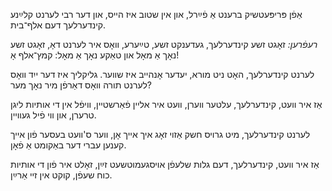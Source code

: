 אַפֿן פּריפּעטשיק ברענט אַ פֿײַרל, 
און אין שטוב איז הײס, 
און דער רבי לערנט קלײַנע קינדערלעך 
דעם אלף־בית. 

*רעפֿרען:*
זאָגט זשע קינדערלעך, געדענקט זשע, טײַערע, 
װאָס איר לערנט דאָ, 
זאָגט זשע נאָך אַ מאָל און טאַקע נאָך אַ מאָל: 
קמץ־אלף אָ!  

לערנט קינדערלעך, האָט ניט מורא, 
יעדער אָנהײב איז שװער. 
גליקליך איז דער ייִד װאָס לערנט תורה 
װאָס דאַרפֿן מיר נאָך מער?  

אַז איר װעט, קינדערלעך, עלטער װערן, 
װעט איר אלײן פֿאַרשטײן, 
װיפֿל אין די אותיות ליגן טרערן, 
און װי פֿיל געװײן.  

לערנט קינדערלעך, מיט גרױס חשק 
אַזױ זאָג איך אײך אָן, 
װער ס'װעט בעסער פֿון אײך קענען עברי 
דער באַקומט אַ פֿאָן. 

אַז איר װעט, קינדערלעך, דעם גלות שלעפֿן 
אױסגעמוטשעט זײַן, 
זאָלט איר פֿון די אותיות כוח שעפֿן, 
קוקט אין זײ אַרײַן. 
